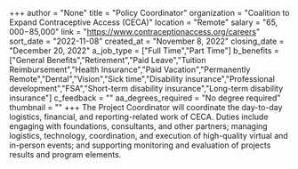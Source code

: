 +++
author = "None"
title = "Policy Coordinator"
organization = "Coalition to Expand Contraceptive Access (CECA)"
location = "Remote"
salary = "$65,000-$85,000"
link = "https://www.contraceptionaccess.org/careers"
sort_date = "2022-11-08"
created_at = "November 8, 2022"
closing_date = "December 20, 2022"
a_job_type = ["Full Time","Part Time"]
b_benefits = ["General Benefits","Retirement","Paid Leave","Tuition Reimbursement","Health Insurance","Paid Vacation","Permanently Remote","Dental","Vision","Sick time","Disability insurance","Professional development","FSA","Short-term disability insurance","Long-term disability insurance"]
c_feedback = ""
aa_degrees_required = "No degree required"
thumbnail = ""
+++
The  Project Coordinator will coordinate the day-to-day logistics, financial, and reporting-related work of CECA. Duties include engaging with foundations, consultants, and other partners; managing logistics, technology, coordination, and execution of high-quality virtual and in-person events; and supporting monitoring and evaluation of projects results and program elements.